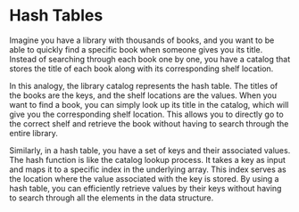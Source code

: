 # Hash Tables

Imagine you have a library with thousands of books, and you want to be able to quickly find a specific book when someone gives you its title. Instead of searching through each book one by one, you have a catalog that stores the title of each book along with its corresponding shelf location.

In this analogy, the library catalog represents the hash table. The titles of the books are the keys, and the shelf locations are the values. When you want to find a book, you can simply look up its title in the catalog, which will give you the corresponding shelf location. This allows you to directly go to the correct shelf and retrieve the book without having to search through the entire library.

Similarly, in a hash table, you have a set of keys and their associated values. The hash function is like the catalog lookup process. It takes a key as input and maps it to a specific index in the underlying array. This index serves as the location where the value associated with the key is stored. By using a hash table, you can efficiently retrieve values by their keys without having to search through all the elements in the data structure.
